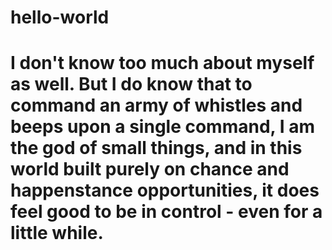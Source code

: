 # hello-world

# I don't know too much about myself as well. But I do know that to command an army of whistles and beeps upon a single command, I am the god of small things, and in this world built purely on chance and happenstance opportunities, it does feel good to be in control - even for a little while.
